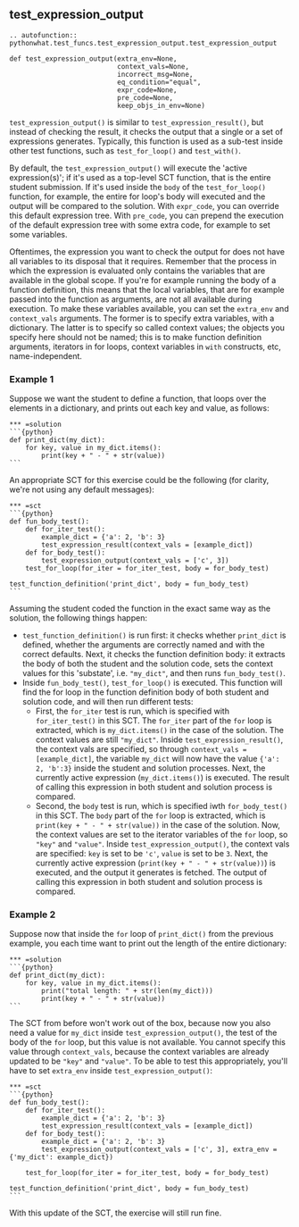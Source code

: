 test_expression_output
----------------------

```eval_rst
.. autofunction:: pythonwhat.test_funcs.test_expression_output.test_expression_output
```

    def test_expression_output(extra_env=None,
                               context_vals=None,
                               incorrect_msg=None,
                               eq_condition="equal",
                               expr_code=None,
                               pre_code=None,
                               keep_objs_in_env=None)


`test_expression_output()` is similar to `test_expression_result()`, but instead of checking the result, it checks the output that a single or a set of expressions generates. Typically, this function is used as a sub-test inside other test functions, such as `test_for_loop()` and `test_with()`.

By default, the `test_expression_output()` will execute the 'active expression(s)'; if it's used as a top-level SCT function, that is the entire student submission. If it's used inside the `body` of the `test_for_loop()` function, for example, the entire for loop's body will executed and the output will be compared to the solution. With `expr_code`, you can override this default expression tree. With `pre_code`, you can prepend the execution of the default expression tree with some extra code, for example to set some variables.

Oftentimes, the expression you want to check the output for does not have all variables to its disposal that it requires. Remember that the process in which the expression is evaluated only contains the variables that are available in the global scope. If you're for example running the body of a function definition, this means that the local variables, that are for example passed into the function as arguments, are not all available during execution. To make these variables available, you can set the `extra_env` and `context_vals` arguments. The former is to specify extra variables, with a dictionary. The latter is to specify so called context values; the objects you specify here should not be named; this is to make function definition arguments, iterators in for loops, context variables in `with` constructs, etc, name-independent.

### Example 1

Suppose we want the student to define a function, that loops over the elements in a dictionary, and prints out each key and value, as follows:

    *** =solution
    ```{python}
    def print_dict(my_dict):
        for key, value in my_dict.items():
            print(key + " - " + str(value))
    ```

An appropriate SCT for this exercise could be the following (for clarity, we're not using any default messages):

    *** =sct
    ```{python}
    def fun_body_test():
        def for_iter_test():
            example_dict = {'a': 2, 'b': 3}
            test_expression_result(context_vals = [example_dict])
        def for_body_test():
            test_expression_output(context_vals = ['c', 3])
        test_for_loop(for_iter = for_iter_test, body = for_body_test)

    test_function_definition('print_dict', body = fun_body_test)
    ```

Assuming the student coded the function in the exact same way as the solution, the following things happen:

- `test_function_definition()` is run first: it checks whether `print_dict` is defined, whether the arguments are correctly named and with the correct defaults. Next, it checks the function definition body: it extracts the body of both the student and the solution code, sets the context values for this 'substate', i.e. `"my_dict"`, and then runs `fun_body_test()`.
- Inside `fun_body_test()`, `test_for_loop()` is executed. This function will find the for loop in the function definition body of both student and solution code, and will then run different tests:
    - First, the `for_iter` test is run, which is specified with `for_iter_test()` in this SCT. The `for_iter` part of the `for` loop is extracted, which is `my_dict.items()` in the case of the solution. The context values are still `"my_dict"`. Inside `test_expression_result()`, the context vals are specified, so through `context_vals = [example_dict]`, the variable `my_dict` will now have the value `{'a': 2, 'b':3}` inside the student and solution processes. Next, the currently active expression (`my_dict.items()`) is executed. The result of calling this expression in both student and solution process is compared.
    - Second, the `body` test is run, which is specified iwth `for_body_test()` in this SCT. The `body` part of the `for` loop is extracted, which is `print(key + " - " + str(value))` in the case of the solution. Now, the context values are set to the iterator variables of the `for` loop, so `"key"` and `"value"`. Inside `test_expression_output()`, the context vals are specified: `key` is set to be `'c'`, `value` is set to be `3`. Next, the currently active expression (`print(key + " - " + str(value))`) is executed, and the output it generates is fetched. The output of calling this expression in both student and solution process is compared.

### Example 2

Suppose now that inside the `for` loop of `print_dict()` from the previous example, you each time want to print out the length of the entire dictionary:

    *** =solution
    ```{python}
    def print_dict(my_dict):
        for key, value in my_dict.items():
            print("total length: " + str(len(my_dict)))
            print(key + " - " + str(value))
    ```

The SCT from before won't work out of the box, because now you also need a value for `my_dict` inside `test_expression_output()`, the test of the body of the `for` loop, but this value is not available. You cannot specify this value through `context_vals`, because the context variables are already updated to be `"key"` and `"value"`. To be able to test this appropriately, you'll have to set `extra_env` inside `test_expression_output()`:

    *** =sct
    ```{python}
    def fun_body_test():
        def for_iter_test():
            example_dict = {'a': 2, 'b': 3}
            test_expression_result(context_vals = [example_dict])
        def for_body_test():
            example_dict = {'a': 2, 'b': 3}
            test_expression_output(context_vals = ['c', 3], extra_env = {'my_dict': example_dict})

        test_for_loop(for_iter = for_iter_test, body = for_body_test)

    test_function_definition('print_dict', body = fun_body_test)
    ```

With this update of the SCT, the exercise will still run fine.

